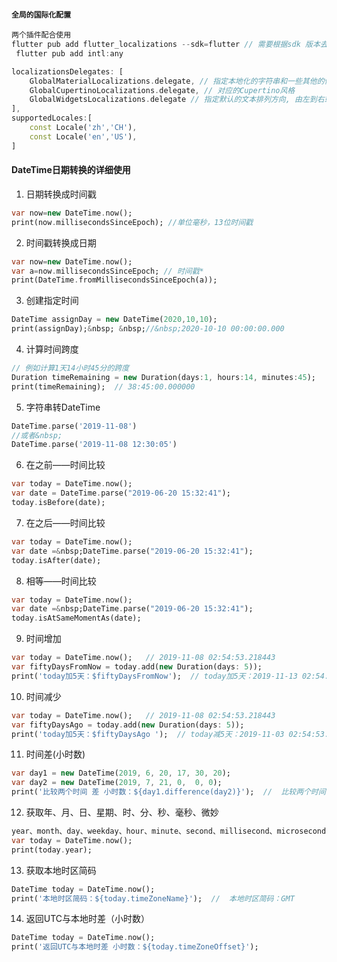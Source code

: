 #### `全局的国际化配置`

```dart
两个插件配合使用
flutter pub add flutter_localizations --sdk=flutter // 需要根据sdk 版本去安装
 flutter pub add intl:any

localizationsDelegates: [
    GlobalMaterialLocalizations.delegate, // 指定本地化的字符串和一些其他的值
    GlobalCupertinoLocalizations.delegate, // 对应的Cupertino风格
    GlobalWidgetsLocalizations.delegate // 指定默认的文本排列方向, 由左到右或由右到左
],
supportedLocales:[
    const Locale('zh','CH'),
    const Locale('en','US'),
]
```

#### DateTime日期转换的详细使用

1. 日期转换成时间戳
```dart
var now=new DateTime.now();
print(now.millisecondsSinceEpoch); //单位毫秒，13位时间戳
```

2. 时间戳转换成日期
```dart
var now=new DateTime.now();
var a=now.millisecondsSinceEpoch; // 时间戳*
print(DateTime.fromMillisecondsSinceEpoch(a));
```

3. 创建指定时间 
```dart
DateTime assignDay = new DateTime(2020,10,10);
print(assignDay);&nbsp; &nbsp;//&nbsp;2020-10-10 00:00:00.000
```

4. 计算时间跨度
```dart
// 例如计算1天14小时45分的跨度
Duration timeRemaining = new Duration(days:1, hours:14, minutes:45);
print(timeRemaining);  // 38:45:00.000000
```

5. 字符串转DateTime
```dart
DateTime.parse('2019-11-08') 
//或者&nbsp;
DateTime.parse('2019-11-08 12:30:05')
```

6. 在之前——时间比较
```dart
var today = DateTime.now();
var date = DateTime.parse("2019-06-20 15:32:41");
today.isBefore(date);
```

7. 在之后——时间比较
```dart
var today = DateTime.now();
var date =&nbsp;DateTime.parse("2019-06-20 15:32:41");
today.isAfter(date);
```

8. 相等——时间比较
```dart
var today = DateTime.now();
var date =&nbsp;DateTime.parse("2019-06-20 15:32:41");
today.isAtSameMomentAs(date);
```

9. 时间增加
```dart
var today = DateTime.now();   // 2019-11-08 02:54:53.218443
var fiftyDaysFromNow = today.add(new Duration(days: 5));
print('today加5天：$fiftyDaysFromNow');  // today加5天：2019-11-13 02:54:53.218443
```

10. 时间减少
```dart
var today = DateTime.now();   // 2019-11-08 02:54:53.218443
var fiftyDaysAgo = today.add(new Duration(days: 5));
print('today加5天：$fiftyDaysAgo ');  // today减5天：2019-11-03 02:54:53.218443
```

11. 时间差(小时数)
```dart
var day1 = new DateTime(2019, 6, 20, 17, 30, 20);
var day2 = new DateTime(2019, 7, 21, 0,  0, 0);
print('比较两个时间 差 小时数：${day1.difference(day2)}');  //  比较两个时间 差 小时数：-726:29:40.000000
```

12. 获取年、月、日、星期、时、分、秒、毫秒、微妙
```dart
year、month、day、weekday、hour、minute、second、millisecond、microsecond
var today = DateTime.now();
print(today.year);
```

13. 获取本地时区简码
```dart
DateTime today = DateTime.now();
print('本地时区简码：${today.timeZoneName}');  //  本地时区简码：GMT
```

14. 返回UTC与本地时差（小时数）
```dart
DateTime today = DateTime.now();
print('返回UTC与本地时差 小时数：${today.timeZoneOffset}');
```